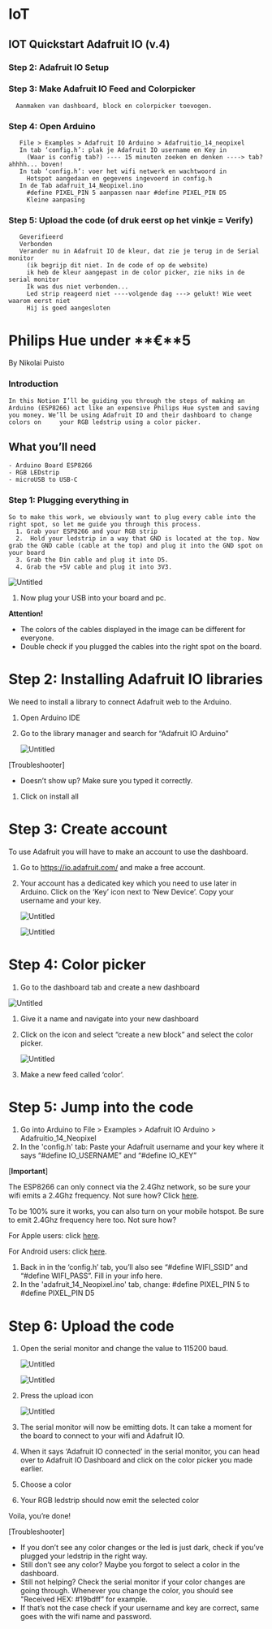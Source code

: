 # IoT
  ## IOT Quickstart Adafruit IO (v.4)
  
      
  ### Step 2: Adafruit IO Setup
      
      
  ### Step 3: Make Adafruit IO Feed and Colorpicker
      Aanmaken van dashboard, block en colorpicker toevogen.
      
  ### Step 4: Open Arduino
       File > Examples > Adafruit IO Arduino > Adafruitio_14_neopixel
       In tab ‘config.h’: plak je Adafruit IO username en Key in
         (Waar is config tab?) ---- 15 minuten zoeken en denken ----> tab? ahhhh... boven!
       In tab ‘config.h’: voer het wifi netwerk en wachtwoord in
         Hotspot aangedaan en gegevens ingevoerd in config.h
       In de Tab adafruit_14_Neopixel.ino
         #define PIXEL_PIN 5 aanpassen naar #define PIXEL_PIN D5
         Kleine aanpasing
   
  ### Step 5: Upload the code (of druk eerst op het vinkje =  Verify)
       Geverifieerd
       Verbonden
       Verander nu in Adafruit IO de kleur, dat zie je terug in de Serial monitor
         (ik begrijp dit niet. In de code of op de website)
         ik heb de kleur aangepast in de color picker, zie niks in de serial monitor
         Ik was dus niet verbonden...
         Led strip reageerd niet ----volgende dag ---> gelukt! Wie weet waarom eerst niet
         Hij is goed aangesloten
       

# Philips Hue under **€**5

By Nikolai Puisto

  ### Introduction
    In this Notion I’ll be guiding you through the steps of making an Arduino (ESP8266) act like an expensive Philips Hue system and saving you money. We’ll be using Adafruit IO and their dashboard to change colors on     your RGB ledstrip using a color picker.

  ## What you’ll need
    - Arduino Board ESP8266
    - RGB LEDstrip
    - microUSB to USB-C
    
  ### Step 1: Plugging everything in
    So to make this work, we obviously want to plug every cable into the right spot, so let me guide you through this process. 
      1. Grab your ESP8266 and your RGB strip
      2.  Hold your ledstrip in a way that GND is located at the top. Now grab the GND cable (cable at the top) and plug it into the GND spot on your board
      3. Grab the Din cable and plug it into D5.
      4. Grab the +5V cable and plug it into 3V3.   



![Untitled](https://prod-files-secure.s3.us-west-2.amazonaws.com/8a11f998-0b79-44b1-9e36-cfbe0f2eeb76/87ec4fbb-413e-4a3a-b301-2ad4c346a8fd/Untitled.png)

1. Now plug your USB into your board and pc.

**Attention!**

- The colors of the cables displayed in the image can be different for everyone.
- Double check if you plugged the cables into the right spot on the board.

# Step 2: Installing Adafruit IO libraries

We need to install a library to connect Adafruit web to the Arduino.

1. Open Arduino IDE
2. Go to the library manager and search for “Adafruit IO Arduino”
    
    ![Untitled](https://prod-files-secure.s3.us-west-2.amazonaws.com/8a11f998-0b79-44b1-9e36-cfbe0f2eeb76/015b9c81-4b4a-4568-80fd-85c87cba88ee/Untitled.png)
    

[Troubleshooter]

- Doesn’t show up? Make sure you typed it correctly.

1. Click on install all
    
    

# Step 3: Create account

To use Adafruit you will have to make an account to use the dashboard.

1. Go to https://io.adafruit.com/ and make a free account.
2. Your account has a dedicated key which you need to use later in Arduino. Click on the ‘Key’ icon next to ‘New Device’. Copy your username and your key.
    
    ![Untitled](https://prod-files-secure.s3.us-west-2.amazonaws.com/8a11f998-0b79-44b1-9e36-cfbe0f2eeb76/2799b5fd-318d-4f97-bd1d-ae880701c7f2/Untitled.png)
    
    ![Untitled](https://prod-files-secure.s3.us-west-2.amazonaws.com/8a11f998-0b79-44b1-9e36-cfbe0f2eeb76/efa273bb-9ce4-4aac-aee0-a335deb31f87/Untitled.png)
    

# Step 4: Color picker

1. Go to the dashboard tab and create a new dashboard

![Untitled](https://prod-files-secure.s3.us-west-2.amazonaws.com/8a11f998-0b79-44b1-9e36-cfbe0f2eeb76/84e58428-c4b1-4972-b099-618eb3b5cb65/Untitled.png)

1. Give it a name and navigate into your new dashboard
2. Click on the icon and select “create a new block” and select the color picker.
    
    ![Untitled](https://prod-files-secure.s3.us-west-2.amazonaws.com/8a11f998-0b79-44b1-9e36-cfbe0f2eeb76/b9b14752-4a57-4422-8406-1f47614de9a8/Untitled.png)
    
3. Make a new feed called ‘color’.

# Step 5: Jump into the code

1. Go into Arduino to File > Examples > Adafruit IO Arduino > Adafruitio_14_Neopixel
2. In the 'config.h' tab: Paste your Adafruit username and your key where it says “#define IO_USERNAME” and “#define IO_KEY”

[**Important**]

The ESP8266 can only connect via the 2.4Ghz network, so be sure your wifi emits a 2.4Ghz frequency. Not sure how? Click [here](https://getnexx.com/pages/how-to-tell-if-you-have-2-4-ghz-or-5-ghz-wifi-network#:~:text=Open%20your%20networks%20panel%20from,say%202.4GHz%20or%205GHz.). 

To be 100% sure it works, you can also turn on your mobile hotspot. Be sure to emit 2.4Ghz frequency here too. Not sure how?

For Apple users: click [here](https://it-training.apple.com/tutorials/support/sup040).

For Android users: click [here](https://www.cnet.com/tech/mobile/need-to-speed-up-your-phones-wi-fi-hotspot-try-changing-this-one-android-setting/).

1. Back in in the ‘config.h’ tab, you’ll also see “#define WIFI_SSID” and “#define WIFI_PASS”. Fill in your info here.
2. In the 'adafruit_14_Neopixel.ino' tab, change: #define PIXEL_PIN 5 to #define PIXEL_PIN D5

# Step 6: Upload the code

1. Open the serial monitor and change the value to 115200 baud.
    
    ![Untitled](https://prod-files-secure.s3.us-west-2.amazonaws.com/8a11f998-0b79-44b1-9e36-cfbe0f2eeb76/ee96d4b1-07df-4954-a7ab-7e8e0a1ae084/Untitled.png)
    
    ![Untitled](https://prod-files-secure.s3.us-west-2.amazonaws.com/8a11f998-0b79-44b1-9e36-cfbe0f2eeb76/26628513-6d14-4ea3-93da-04c9c4769367/Untitled.png)
    
2. Press the upload icon 
    
    ![Untitled](https://prod-files-secure.s3.us-west-2.amazonaws.com/8a11f998-0b79-44b1-9e36-cfbe0f2eeb76/bd284609-0683-421d-85fd-d689d269a7e6/Untitled.png)
    
3. The serial monitor will now be emitting dots. It can take a moment for the board to connect to your wifi and Adafruit IO.
4. When it says ‘Adafruit IO connected’ in the serial monitor, you can head over to Adafruit IO Dashboard and click on the color picker you made earlier.
5. Choose a color
6. Your RGB ledstrip should now emit the selected color

Voila, you’re done!

[Troubleshooter]

- If you don’t see any color changes or the led is just dark, check if you’ve plugged your ledstrip in the right way.
- Still don’t see any color? Maybe you forgot to select a color in the dashboard.
- Still not helping? Check the serial monitor if your color changes are going through. Whenever you change the color, you should see "Received HEX: #19bdff” for example.
- If that’s not the case check if your username and key are correct, same goes with the wifi name and password.

  
